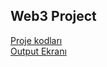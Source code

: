 ## Web3 Project
[Proje kodları](https://m7sm4-2iaaa-aaaab-qabra-cai.raw.ic0.app/?tag=973822005)
<br>
[Output Ekranı](https://a4gq6-oaaaa-aaaab-qaa4q-cai.raw.icp0.io/?id=yoizw-hyaaa-aaaab-qacea-cai&tag=2&did=c2VydmljZSA6IHsKICBib2xtZTogKGludCkgLT4gKG9wdCBpbnQpOwogIGNhcnBtYTogKGludCkgLT4gKGludCk7CiAgY2lrYXJtYTogKGludCkgLT4gKGludCk7CiAgdGVtaXpsZTogKCkgLT4gKCk7CiAgdG9wbGFtYTogKGludCkgLT4gKGludCk7Cn0K)
